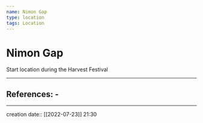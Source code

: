 ```yaml
---
name: Nimon Gap
type: location
tags: Location
---
```


# Nimon Gap 
Start location during the Harvest Festival
___ 
## References: - 
--- 
creation date:: [[2022-07-23]] 21:30